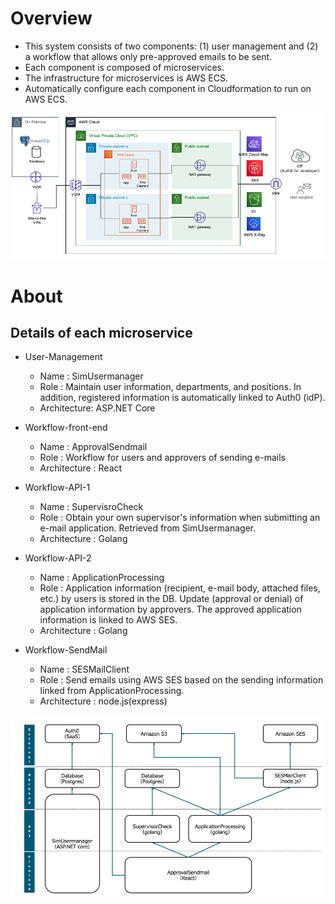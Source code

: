 # Overview

* This system consists of two components: (1) user management and (2) a workflow that allows only pre-approved emails to be sent. 
* Each component is composed of microservices.
* The infrastructure for microservices is AWS ECS.
* Automatically configure each component in Cloudformation to run on AWS ECS.

<img src="ecs.png">


# About

## Details of each microservice
- User-Management
	- Name : SimUsermanager
	- Role : Maintain user information, departments, and positions. In addition, registered information is automatically linked to Auth0 (idP).
	- Architecture: ASP.NET Core

- Workflow-front-end
	- Name : ApprovalSendmail
	- Role : Workflow for users and approvers of sending e-mails
	- Architecture : React

- Workflow-API-1
	- Name : SupervisroCheck
	- Role : Obtain your own supervisor's information when submitting an e-mail application. Retrieved from SimUsermanager.
	- Architecture : Golang

- Workflow-API-2
	- Name : ApplicationProcessing
	- Role : Application information (recipient, e-mail body, attached files, etc.) by users is stored in the DB. Update (approval or denial) of application information by approvers. The approved application information is linked to AWS SES.
	- Architecture : Golang

- Workflow-SendMail
	- Name : SESMailClient
	- Role : Send emails using AWS SES based on the sending information linked from ApplicationProcessing.
	- Architecture : node.js(express)

<img src="microservce_architecture.png">

